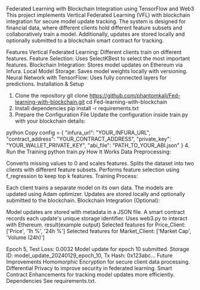Federated Learning with Blockchain Integration using TensorFlow and Web3
This project implements Vertical Federated Learning (VFL) with blockchain integration for secure model update tracking. The system is designed for financial data, where different clients hold different feature subsets and collaboratively train a model. Additionally, updates are stored locally and optionally submitted to a blockchain smart contract for tracking.

Features
Vertical Federated Learning: Different clients train on different features.
Feature Selection: Uses SelectKBest to select the most important features.
Blockchain Integration: Stores model updates on Ethereum via Infura.
Local Model Storage: Saves model weights locally with versioning.
Neural Network with TensorFlow: Uses fully connected layers for predictions.
Installation & Setup
1. Clone the repository
git clone https://github.com/phantomkali/Fed-learning-with-blockchain.git
cd Fed-learning-with-blockchain
2. Install dependencies
pip install -r requirements.txt
3. Prepare the Configuration File
Update the configuration inside train.py with your blockchain details:

python
Copy
config = {
    "infura_url": "YOUR_INFURA_URL",
    "contract_address": "YOUR_CONTRACT_ADDRESS",
    "private_key": "YOUR_WALLET_PRIVATE_KEY",
    "abi_file": "PATH_TO_YOUR_ABI.json"
}
4. Run the Training
python train.py
How It Works
Data Preprocessing:

Converts missing values to 0 and scales features.
Splits the dataset into two clients with different feature subsets.
Performs feature selection using f_regression to keep top k features.
Training Process:

Each client trains a separate model on its own data.
The models are updated using Adam optimizer.
Updates are stored locally and optionally submitted to the blockchain.
Blockchain Integration (Optional):

Model updates are stored with metadata in a JSON file.
A smart contract records each update's unique storage identifier.
Uses web3.py to interact with Ethereum.
result(example output)
Selected features for Price_Client: ['Price', '1h %', '24h %']
Selected features for Market_Client: ['Market Cap', 'Volume (24h)']

Epoch 5, Test Loss: 0.0032
Model update for epoch 10 submitted. Storage ID: model_update_20240129_epoch_10, Tx Hash: 0x123abc...
Future Improvements
Homomorphic Encryption for secure client data processing.
Differential Privacy to improve security in federated learning.
Smart Contract Enhancements for tracking model updates more efficiently.
Dependencies
See requirements.txt.
